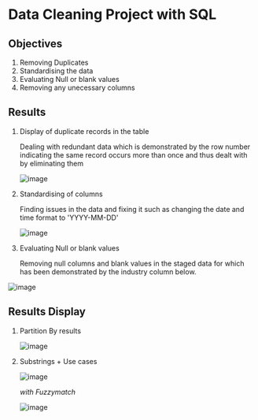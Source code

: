# Data Cleaning Project with SQL
## Objectives 
1. Removing Duplicates 
2. Standardising the data 
3. Evaluating Null or blank values
4. Removing any unecessary columns 

## Results 
1. Display of duplicate records in the table
   
   Dealing with redundant data which is demonstrated by the row number indicating the same record occurs more than once and thus dealt with by eliminating them
   
   ![image](https://github.com/kamibrenda/sql-tut/assets/42267047/dce6a4d9-983d-4647-a4f1-dd3973b18b5e)

3. Standardising of columns
     
   Finding issues in the data and fixing it such as changing the date and time format to 'YYYY-MM-DD'

   ![image](https://github.com/kamibrenda/sql-tut/assets/42267047/b8006322-fb9c-4a6b-86e6-7c7b1502910e)

4. Evaluating Null or blank values
   
   Removing null columns and blank values in the staged data for which has been demonstrated by the industry column below.

![image](https://github.com/kamibrenda/sql-tut/assets/42267047/215d1014-6f84-4ef9-8ff2-6f3eb0e1cac0)


   


















## Results Display
1. Partition By results
   
   ![image](https://github.com/kamibrenda/sql-tut/assets/42267047/68eea029-1ef7-4916-90d4-a2af919ee343)

3. Substrings + Use cases

   ![image](https://github.com/kamibrenda/sql-tut/assets/42267047/0f754817-eb25-4e80-9dce-846227f06b01)

   *with Fuzzymatch*

   ![image](https://github.com/kamibrenda/sql-tut/assets/42267047/8b31047e-9ce0-476c-9109-35b4f0f2f188)

